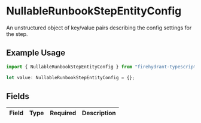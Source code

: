 # NullableRunbookStepEntityConfig

An unstructured object of key/value pairs describing the config settings for the step.

## Example Usage

```typescript
import { NullableRunbookStepEntityConfig } from "firehydrant-typescript-sdk/models/components";

let value: NullableRunbookStepEntityConfig = {};
```

## Fields

| Field       | Type        | Required    | Description |
| ----------- | ----------- | ----------- | ----------- |